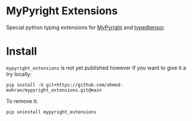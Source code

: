 # MyPyright Extensions

Special python typing extensions for [MyPyright](https://github.com/ahmed-mahran/mypyright) and [typedtensor](https://github.com/ahmed-mahran/typedtensor).

# Install

`mypyright_extensions` is not yet published however if you want to give it a try locally:

```commandline
pip install -U git+https://github.com/ahmed-mahran/mypyright_extensions.git@main
```

To remove it:

```commandline
pip uninstall mypyright_extensions
```
